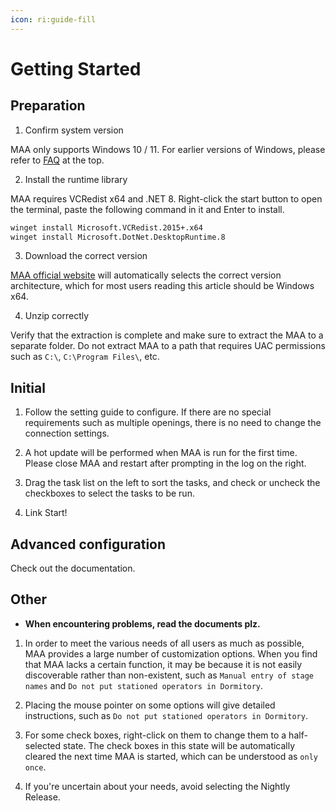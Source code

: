 ```yaml
---
icon: ri:guide-fill
---
```


# Getting Started

## Preparation

1. Confirm system version

MAA only supports Windows 10 / 11. For earlier versions of Windows, please refer to [FAQ](1.2-FAQ.md) at the top.

2. Install the runtime library

MAA requires VCRedist x64 and .NET 8. Right-click the start button to open the terminal, paste the following command in it and Enter to install.

```sh
winget install Microsoft.VCRedist.2015+.x64
winget install Microsoft.DotNet.DesktopRuntime.8
```

3. Download the correct version

[MAA official website](https://maa.plus/) will automatically selects the correct version architecture, which for most users reading this article should be Windows x64.

4. Unzip correctly

Verify that the extraction is complete and make sure to extract the MAA to a separate folder. Do not extract MAA to a path that requires UAC permissions such as `C:\`, `C:\Program Files\`, etc.

## Initial

1. Follow the setting guide to configure. If there are no special requirements such as multiple openings, there is no need to change the connection settings.

2. A hot update will be performed when MAA is run for the first time. Please close MAA and restart after prompting in the log on the right.

3. Drag the task list on the left to sort the tasks, and check or uncheck the checkboxes to select the tasks to be run.

4. Link Start!

## Advanced configuration

Check out the documentation.

## Other

- **When encountering problems, read the documents plz.**

1. In order to meet the various needs of all users as much as possible, MAA provides a large number of customization options. When you find that MAA lacks a certain function, it may be because it is not easily discoverable rather than non-existent, such as `Manual entry of stage names` and `Do not put stationed operators in Dormitory`.

2. Placing the mouse pointer on some options will give detailed instructions, such as `Do not put stationed operators in Dormitory`.

3. For some check boxes, right-click on them to change them to a half-selected state. The check boxes in this state will be automatically cleared the next time MAA is started, which can be understood as `only once`.

4. If you're uncertain about your needs, avoid selecting the Nightly Release.